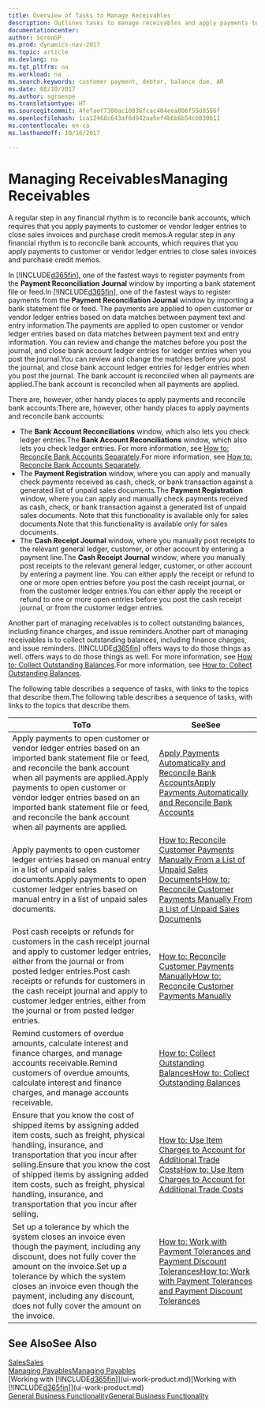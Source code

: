 ```yaml
---
title: Overview of Tasks to Manage Receivables
description: Outlines tasks to manage receivables and apply payments to customer or vendor ledger entries.
documentationcenter: 
author: SorenGP
ms.prod: dynamics-nav-2017
ms.topic: article
ms.devlang: na
ms.tgt_pltfrm: na
ms.workload: na
ms.search.keywords: customer payment, debtor, balance due, AR
ms.date: 08/10/2017
ms.author: sgroespe
ms.translationtype: HT
ms.sourcegitcommit: 4fefaef7380ac10836fcac404eea006f55d8556f
ms.openlocfilehash: 1ca12468c643af6d942aa5ef4b6b6b54cb830b11
ms.contentlocale: en-ca
ms.lasthandoff: 10/16/2017

---
```

# <a name="managing-receivables"></a><span data-ttu-id="2f2ca-103">Managing Receivables</span><span class="sxs-lookup"><span data-stu-id="2f2ca-103">Managing Receivables</span></span>
<span data-ttu-id="2f2ca-104">A regular step in any financial rhythm is to reconcile bank accounts, which requires that you apply payments to customer or vendor ledger entries to close sales invoices and purchase credit memos.</span><span class="sxs-lookup"><span data-stu-id="2f2ca-104">A regular step in any financial rhythm is to reconcile bank accounts, which requires that you apply payments to customer or vendor ledger entries to close sales invoices and purchase credit memos.</span></span>  

<span data-ttu-id="2f2ca-105">In [!INCLUDE[d365fin](includes/d365fin_md.md)], one of the fastest ways to register payments from the **Payment Reconciliation Journal** window by importing a bank statement file or feed.</span><span class="sxs-lookup"><span data-stu-id="2f2ca-105">In [!INCLUDE[d365fin](includes/d365fin_md.md)], one of the fastest ways to register payments from the **Payment Reconciliation Journal** window by importing a bank statement file or feed.</span></span> <span data-ttu-id="2f2ca-106">The payments are applied to open customer or vendor ledger entries based on data matches between payment text and entry information.</span><span class="sxs-lookup"><span data-stu-id="2f2ca-106">The payments are applied to open customer or vendor ledger entries based on data matches between payment text and entry information.</span></span> <span data-ttu-id="2f2ca-107">You can review and change the matches before you post the journal, and close bank account ledger entries for ledger entries when you post the journal.</span><span class="sxs-lookup"><span data-stu-id="2f2ca-107">You can review and change the matches before you post the journal, and close bank account ledger entries for ledger entries when you post the journal.</span></span> <span data-ttu-id="2f2ca-108">The bank account is reconciled when all payments are applied.</span><span class="sxs-lookup"><span data-stu-id="2f2ca-108">The bank account is reconciled when all payments are applied.</span></span>

<span data-ttu-id="2f2ca-109">There are, however, other handy places to apply payments and reconcile bank accounts:</span><span class="sxs-lookup"><span data-stu-id="2f2ca-109">There are, however, other handy places to apply payments and reconcile bank accounts:</span></span>  

* <span data-ttu-id="2f2ca-110">The **Bank Account Reconciliations** window, which also lets you check ledger entries.</span><span class="sxs-lookup"><span data-stu-id="2f2ca-110">The **Bank Account Reconciliations** window, which also lets you check ledger entries.</span></span> <span data-ttu-id="2f2ca-111">For more information, see [How to: Reconcile Bank Accounts Separately](bank-how-reconcile-bank-accounts-separately.md).</span><span class="sxs-lookup"><span data-stu-id="2f2ca-111">For more information, see [How to: Reconcile Bank Accounts Separately](bank-how-reconcile-bank-accounts-separately.md).</span></span>  
* <span data-ttu-id="2f2ca-112">The **Payment Registration** window, where you can apply and manually check payments received as cash, check, or bank transaction against a generated list of unpaid sales documents.</span><span class="sxs-lookup"><span data-stu-id="2f2ca-112">The **Payment Registration** window, where you can apply and manually check payments received as cash, check, or bank transaction against a generated list of unpaid sales documents.</span></span> <span data-ttu-id="2f2ca-113">Note that this functionality is available only for sales documents.</span><span class="sxs-lookup"><span data-stu-id="2f2ca-113">Note that this functionality is available only for sales documents.</span></span>  
* <span data-ttu-id="2f2ca-114">The **Cash Receipt Journal** window, where you manually post receipts to the relevant general ledger, customer, or other account by entering a payment line.</span><span class="sxs-lookup"><span data-stu-id="2f2ca-114">The **Cash Receipt Journal** window, where you manually post receipts to the relevant general ledger, customer, or other account by entering a payment line.</span></span> <span data-ttu-id="2f2ca-115">You can either apply the receipt or refund to one or more open entries before you post the cash receipt journal, or from the customer ledger entries.</span><span class="sxs-lookup"><span data-stu-id="2f2ca-115">You can either apply the receipt or refund to one or more open entries before you post the cash receipt journal, or from the customer ledger entries.</span></span>  

<span data-ttu-id="2f2ca-116">Another part of managing receivables is to collect outstanding balances, including finance charges, and issue reminders.</span><span class="sxs-lookup"><span data-stu-id="2f2ca-116">Another part of managing receivables is to collect outstanding balances, including finance charges, and issue reminders.</span></span> [!INCLUDE[d365fin](includes/d365fin_md.md)]<span data-ttu-id="2f2ca-117"> offers ways to do those things as well.</span><span class="sxs-lookup"><span data-stu-id="2f2ca-117"> offers ways to do those things as well.</span></span> <span data-ttu-id="2f2ca-118">For more information, see [How to: Collect Outstanding Balances](receivables-collect-outstanding-balances.md).</span><span class="sxs-lookup"><span data-stu-id="2f2ca-118">For more information, see [How to: Collect Outstanding Balances](receivables-collect-outstanding-balances.md).</span></span>  

<span data-ttu-id="2f2ca-119">The following table describes a sequence of tasks, with links to the topics that describe them.</span><span class="sxs-lookup"><span data-stu-id="2f2ca-119">The following table describes a sequence of tasks, with links to the topics that describe them.</span></span>  

| <span data-ttu-id="2f2ca-120">To</span><span class="sxs-lookup"><span data-stu-id="2f2ca-120">To</span></span> | <span data-ttu-id="2f2ca-121">See</span><span class="sxs-lookup"><span data-stu-id="2f2ca-121">See</span></span> |
| --- | --- |
| <span data-ttu-id="2f2ca-122">Apply payments to open customer or vendor ledger entries based on an imported bank statement file or feed, and reconcile the bank account when all payments are applied.</span><span class="sxs-lookup"><span data-stu-id="2f2ca-122">Apply payments to open customer or vendor ledger entries based on an imported bank statement file or feed, and reconcile the bank account when all payments are applied.</span></span> |[<span data-ttu-id="2f2ca-123">Apply Payments Automatically and Reconcile Bank Accounts</span><span class="sxs-lookup"><span data-stu-id="2f2ca-123">Apply Payments Automatically and Reconcile Bank Accounts</span></span>](receivables-apply-payments-auto-reconcile-bank-accounts.md) |
| <span data-ttu-id="2f2ca-124">Apply payments to open customer ledger entries based on manual entry in a list of unpaid sales documents.</span><span class="sxs-lookup"><span data-stu-id="2f2ca-124">Apply payments to open customer ledger entries based on manual entry in a list of unpaid sales documents.</span></span> |[<span data-ttu-id="2f2ca-125">How to: Reconcile Customer Payments Manually From a List of Unpaid Sales Documents</span><span class="sxs-lookup"><span data-stu-id="2f2ca-125">How to: Reconcile Customer Payments Manually From a List of Unpaid Sales Documents</span></span>](receivables-how-reconcile-customer-payments-list-unpaid-sales-documents.md) |
| <span data-ttu-id="2f2ca-126">Post cash receipts or refunds for customers in the cash receipt journal and apply to customer ledger entries, either from the journal or from posted ledger entries.</span><span class="sxs-lookup"><span data-stu-id="2f2ca-126">Post cash receipts or refunds for customers in the cash receipt journal and apply to customer ledger entries, either from the journal or from posted ledger entries.</span></span> |[<span data-ttu-id="2f2ca-127">How to: Reconcile Customer Payments Manually</span><span class="sxs-lookup"><span data-stu-id="2f2ca-127">How to: Reconcile Customer Payments Manually</span></span>](receivables-how-apply-sales-transactions-manually.md) |
| <span data-ttu-id="2f2ca-128">Remind customers of overdue amounts, calculate interest and finance charges, and manage accounts receivable.</span><span class="sxs-lookup"><span data-stu-id="2f2ca-128">Remind customers of overdue amounts, calculate interest and finance charges, and manage accounts receivable.</span></span> |[<span data-ttu-id="2f2ca-129">How to: Collect Outstanding Balances</span><span class="sxs-lookup"><span data-stu-id="2f2ca-129">How to: Collect Outstanding Balances</span></span>](receivables-collect-outstanding-balances.md) |
|<span data-ttu-id="2f2ca-130">Ensure that you know the cost of shipped items by assigning added item costs, such as freight, physical handling, insurance, and transportation that you incur after selling.</span><span class="sxs-lookup"><span data-stu-id="2f2ca-130">Ensure that you know the cost of shipped items by assigning added item costs, such as freight, physical handling, insurance, and transportation that you incur after selling.</span></span>|[<span data-ttu-id="2f2ca-131">How to: Use Item Charges to Account for Additional Trade Costs</span><span class="sxs-lookup"><span data-stu-id="2f2ca-131">How to: Use Item Charges to Account for Additional Trade Costs</span></span>](payables-how-assign-item-charges.md)|
|<span data-ttu-id="2f2ca-132">Set up a tolerance by which the system closes an invoice even though the payment, including any discount, does not fully cover the amount on the invoice.</span><span class="sxs-lookup"><span data-stu-id="2f2ca-132">Set up a tolerance by which the system closes an invoice even though the payment, including any discount, does not fully cover the amount on the invoice.</span></span>|[<span data-ttu-id="2f2ca-133">How to: Work with Payment Tolerances and Payment Discount Tolerances</span><span class="sxs-lookup"><span data-stu-id="2f2ca-133">How to: Work with Payment Tolerances and Payment Discount Tolerances</span></span>](finance-payment-tolerance-and-payment-discount-tolerance.md)|
## <a name="see-also"></a><span data-ttu-id="2f2ca-134">See Also</span><span class="sxs-lookup"><span data-stu-id="2f2ca-134">See Also</span></span>
[<span data-ttu-id="2f2ca-135">Sales</span><span class="sxs-lookup"><span data-stu-id="2f2ca-135">Sales</span></span>](sales-manage-sales.md)  
[<span data-ttu-id="2f2ca-136">Managing Payables</span><span class="sxs-lookup"><span data-stu-id="2f2ca-136">Managing Payables</span></span>](payables-manage-payables.md)  
<span data-ttu-id="2f2ca-137">[Working with [!INCLUDE[d365fin](includes/d365fin_md.md)]](ui-work-product.md)</span><span class="sxs-lookup"><span data-stu-id="2f2ca-137">[Working with [!INCLUDE[d365fin](includes/d365fin_md.md)]](ui-work-product.md)</span></span>  
[<span data-ttu-id="2f2ca-138">General Business Functionality</span><span class="sxs-lookup"><span data-stu-id="2f2ca-138">General Business Functionality</span></span>](ui-across-business-areas.md)

